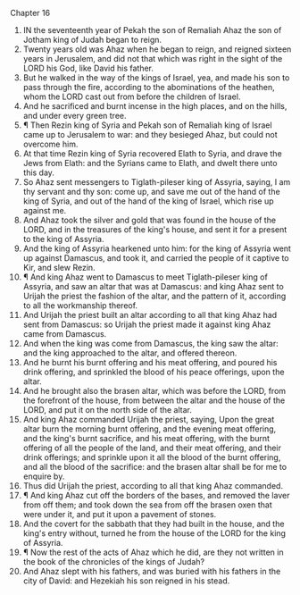 

Chapter 16

1. IN the seventeenth year of Pekah the son of Remaliah Ahaz the son of Jotham king of Judah began to reign.
2. Twenty years old was Ahaz when he began to reign, and reigned sixteen years in Jerusalem, and did not that which was right in the sight of the LORD his God, like David his father.
3. But he walked in the way of the kings of Israel, yea, and made his son to pass through the fire, according to the abominations of the heathen, whom the LORD cast out from before the children of Israel.
4. And he sacrificed and burnt incense in the high places, and on the hills, and under every green tree.
5. ¶ Then Rezin king of Syria and Pekah son of Remaliah king of Israel came up to Jerusalem to war: and they besieged Ahaz, but could not overcome him.
6. At that time Rezin king of Syria recovered Elath to Syria, and drave the Jews from Elath: and the Syrians came to Elath, and dwelt there unto this day.
7. So Ahaz sent messengers to Tiglath-pileser king of Assyria, saying, I am thy servant and thy son: come up, and save me out of the hand of the king of Syria, and out of the hand of the king of Israel, which rise up against me.
8. And Ahaz took the silver and gold that was found in the house of the LORD, and in the treasures of the king's house, and sent it for a present to the king of Assyria.
9. And the king of Assyria hearkened unto him: for the king of Assyria went up against Damascus, and took it, and carried the people of it captive to Kir, and slew Rezin.
10. ¶ And king Ahaz went to Damascus to meet Tiglath-pileser king of Assyria, and saw an altar that was at Damascus: and king Ahaz sent to Urijah the priest the fashion of the altar, and the pattern of it, according to all the workmanship thereof.
11. And Urijah the priest built an altar according to all that king Ahaz had sent from Damascus: so Urijah the priest made it against king Ahaz came from Damascus.
12. And when the king was come from Damascus, the king saw the altar: and the king approached to the altar, and offered thereon.
13. And he burnt his burnt offering and his meat offering, and poured his drink offering, and sprinkled the blood of his peace offerings, upon the altar.
14. And he brought also the brasen altar, which was before the LORD, from the forefront of the house, from between the altar and the house of the LORD, and put it on the north side of the altar.
15. And king Ahaz commanded Urijah the priest, saying, Upon the great altar burn the morning burnt offering, and the evening meat offering, and the king's burnt sacrifice, and his meat offering, with the burnt offering of all the people of the land, and their meat offering, and their drink offerings; and sprinkle upon it all the blood of the burnt offering, and all the blood of the sacrifice: and the brasen altar shall be for me to enquire by.
16. Thus did Urijah the priest, according to all that king Ahaz commanded.
17. ¶ And king Ahaz cut off the borders of the bases, and removed the laver from off them; and took down the sea from off the brasen oxen that were under it, and put it upon a pavement of stones.
18. And the covert for the sabbath that they had built in the house, and the king's entry without, turned he from the house of the LORD for the king of Assyria.
19. ¶ Now the rest of the acts of Ahaz which he did, are they not written in the book of the chronicles of the kings of Judah?
20. And Ahaz slept with his fathers, and was buried with his fathers in the city of David: and Hezekiah his son reigned in his stead.

